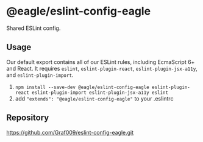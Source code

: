 # @eagle/eslint-config-eagle

Shared ESLint config.

## Usage

Our default export contains all of our ESLint rules, including EcmaScript 6+
and React. It requires `eslint`, `eslint-plugin-react`, `eslint-plugin-jsx-a11y`, and `eslint-plugin-import`.

1. `npm install --save-dev @eagle/eslint-config-eagle eslint-plugin-react eslint-plugin-import eslint-plugin-jsx-a11y eslint`
2. add `"extends": "@eagle/eslint-config-eagle"` to your .eslintrc

## Repository

https://github.com/Graf009/eslint-config-eagle.git
